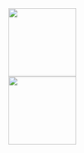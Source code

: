 <div align="center"> <img height="137px" src="https://github-readme-stats.vercel.app/api/top-langs/?username=jet-isnt-haha&layout=compact)](https://github.com/anuraghazra/github-readme-stats)" /> </div>

<div align="center"> <img height="137px" src="https://github-readme-stats.vercel.app/api?username=jet-isnt-haha&hide_title=true&hide_border=true&show_icons=trueline_height=21&text_color=000&icon_color=000&bg_color=0,ea6161,ffc64d,fffc4d,52fa5a&theme=graywhite" /> </div>
